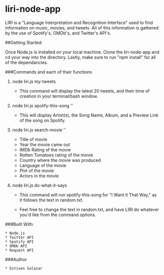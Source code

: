 # liri-node-app

LIRI is a "Language Interpretation and Recognition Interface" used to find information on music, movies, and tweets. All of this information is gathered by the use of Spotify's, OMDb's, and Twitter's API's. 

##Getting Started:

Once Node.js is installed on your local machine. Clone the liri-node-app and cd your way into the directory. Lastly, make sure to run "npm install" for all of the dependancies.

###Commands and each of their functions

1. node liri.js my-tweets
	
	* This command will display the latest 20 tweets, and their time of creation in your terminal/bash window.

2. node liri.js spotify-this-song '<song name here>'
	
	* This will display Artist(s), the Song Name, Album, and a Preview Link of the song on Spotify.

3. node liri.js search-movie '<movie name here>'

	* Title of movie
	* Year the movie came out
	* IMDb Rating of the movie
	* Rotten Tomatoes rating of the movie
	* Country where the movie was produced
	* Language of the movie
	* Plot of the movie
	* Actors in the movie

4. node liri.js do-what-it-says

	* This command will run spotify-this-song for "I Want it That Way," as it follows the text in random.txt.

	* Feel free to change the text in random.txt, and have LIRI do whatever you'd like from the command options.

###Built With: 

	* Node.js
	* Twitter API
	* Spotify API
	* OMDb API
	* Request API

###Author

	* Estiven Salazar	


